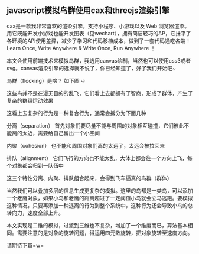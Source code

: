 ## javascript模拟鸟群使用cax和threejs渲染引擎
cax是一款我非常喜欢的渲染引擎，支持小程序、小游戏以及 Web 浏览器渲染。用它既能开发小游戏也能开发图表（见wechart），拥有简洁轻巧的AP，它抹平了各环境的API使用差异，减少了学习和代码移植成本，做到了一套代码通吃各端！Learn Once, Write Anywhere & Write Once, Run Anywhere ！

本文会使用前端技术来模拟鸟群，我选用canvas绘制，当然也可以使用css3或者svg。canvas渲染引擎的选择就不说了，你已经知道了，好了我们开始吧~

鸟群（flocking）是啥？ 如下图 ↓

这些鸟并不是在漫无目的的乱飞，它们看上去都拥有了智商，形成了群体，产生了复杂的群组运动效果

这看上去复杂的行为是一种复合行为，通常会拆分为下面几种

分离（separation）
首先对象们要尽量不能与周围的对象相互碰撞，它们彼此不能离的太近，需要给自己留出一个小空间


内聚（cohesion）
也不能和周围对象们离的太远了，太远会被拉回来

排队（alignment）
它们飞行的方向也不能太乱，大体上都会往一个方向上飞，每个对象都会归到一队伍中

这三个特性分离、内聚、排队组合起来，会得到飞车逼真的鸟群（群体）



当然我们可以叠加多层的信息生成更复杂的模拟。这里的鸟都是一类鸟，可以添加一个老鹰对象，如果小鸟和老鹰的距离超过了一定阈值小鸟就会立马逃跑。要模拟这种情况，只要再添加一种逃离的行为到整个系统中，这种行为还会导致小鸟的总转向力，速度全部上升。

本文实现是二维的模拟，过渡到三维也不复杂，增加了一个维度而已，算法基本相同。需要注意的是对象的旋转问题，得运用四元数旋转，把对象旋转至速度方向。

请期待下篇=w=



